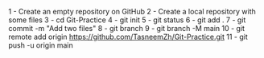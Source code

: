 1 - Create an empty repository on GitHub
2 - Create a local repository with some files
3 - cd Git-Practice
4 - git init
5 - git status
6 - git add .
7 - git commit -m "Add two files"
8 - git branch
9 - git branch -M main
10 - git remote add origin https://github.com/TasneemZh/Git-Practice.git
11 - git push -u origin main
